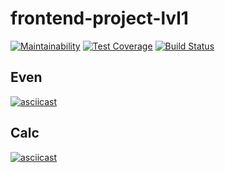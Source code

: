 # frontend-project-lvl1
[![Maintainability](https://api.codeclimate.com/v1/badges/784f1c572917c8599641/maintainability)](https://codeclimate.com/github/llyt/frontend-project-lvl1/maintainability)
[![Test Coverage](https://api.codeclimate.com/v1/badges/784f1c572917c8599641/test_coverage)](https://codeclimate.com/github/llyt/frontend-project-lvl1/test_coverage)
[![Build Status](https://travis-ci.org/llyt/frontend-project-lvl1.svg?branch=master)](https://travis-ci.org/llyt/frontend-project-lvl1)

## Even

[![asciicast](https://asciinema.org/a/r4eFydZrJUgadrs5WQeIv8Svl.svg)](https://asciinema.org/a/r4eFydZrJUgadrs5WQeIv8Svl)

## Calc

[![asciicast](https://asciinema.org/a/bHWkKDAKqtap9WTqFmhRzstsl.svg)](https://asciinema.org/a/bHWkKDAKqtap9WTqFmhRzstsl)
